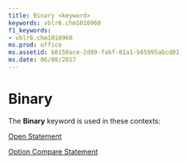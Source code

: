 ```yaml
---
title: Binary <keyword>
keywords: vblr6.chm1010960
f1_keywords:
- vblr6.chm1010960
ms.prod: office
ms.assetid: b8150ace-2d89-fabf-81a1-b65995abcd01
ms.date: 06/08/2017
---
```



# Binary <keyword>

The  **Binary** keyword is used in these contexts:

[Open Statement](open-statement.md)

[Option Compare Statement](option-compare-statement.md)


